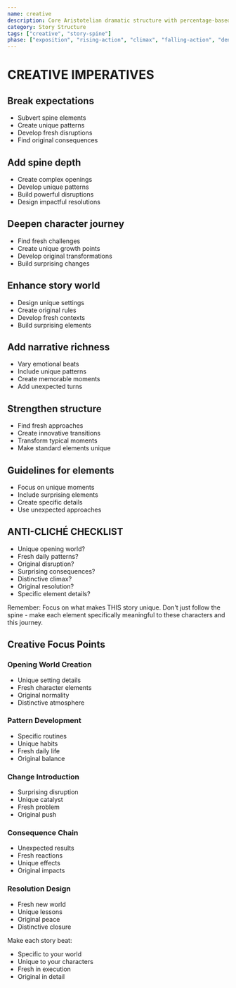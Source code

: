 ```yaml
---
name: creative
description: Core Aristotelian dramatic structure with percentage-based story stages and character elements
category: Story Structure
tags: ["creative", "story-spine"]
phase: ["exposition", "rising-action", "climax", "falling-action", "denouement"]
---
```


# CREATIVE IMPERATIVES

## Break expectations

* Subvert spine elements
* Create unique patterns
* Develop fresh disruptions
* Find original consequences

## Add spine depth

* Create complex openings
* Develop unique patterns
* Build powerful disruptions
* Design impactful resolutions

## Deepen character journey

* Find fresh challenges
* Create unique growth points
* Develop original transformations
* Build surprising changes

## Enhance story world

* Design unique settings
* Create original rules
* Develop fresh contexts
* Build surprising elements

## Add narrative richness

* Vary emotional beats
* Include unique patterns
* Create memorable moments
* Add unexpected turns

## Strengthen structure

* Find fresh approaches
* Create innovative transitions
* Transform typical moments
* Make standard elements unique

## Guidelines for elements

* Focus on unique moments
* Include surprising elements
* Create specific details
* Use unexpected approaches

## ANTI-CLICHÉ CHECKLIST

* Unique opening world?
* Fresh daily patterns?
* Original disruption?
* Surprising consequences?
* Distinctive climax?
* Original resolution?
* Specific element details?

Remember: Focus on what makes THIS story unique. Don't just follow the spine - make each element specifically meaningful to these characters and this journey.

## Creative Focus Points

### Opening World Creation

* Unique setting details
* Fresh character elements
* Original normality
* Distinctive atmosphere

### Pattern Development

* Specific routines
* Unique habits
* Fresh daily life
* Original balance

### Change Introduction

* Surprising disruption
* Unique catalyst
* Fresh problem
* Original push

### Consequence Chain

* Unexpected results
* Fresh reactions
* Unique effects
* Original impacts

### Resolution Design

* Fresh new world
* Unique lessons
* Original peace
* Distinctive closure

Make each story beat:

* Specific to your world
* Unique to your characters
* Fresh in execution
* Original in detail

